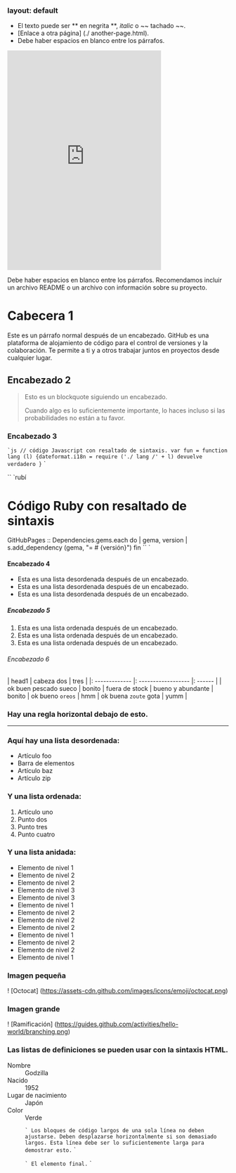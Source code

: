 ### layout: default

  - El texto puede ser ** en negrita **, _italic_ o ~~ tachado ~~.
  - [Enlace a otra página] (./ another-page.html).
  - Debe haber espacios en blanco entre los párrafos.
  
  <iframe src="https://discordapp.com/widget?id=424016927816548362&theme=dark" width="350" height="500" allowtransparency="true" frameborder="0"></iframe>

Debe haber espacios en blanco entre los párrafos. Recomendamos incluir un archivo README o un archivo con información sobre su proyecto.

# Cabecera 1

Este es un párrafo normal después de un encabezado. GitHub es una plataforma de alojamiento de código para el control de versiones y la colaboración. Te permite a ti y a otros trabajar juntos en proyectos desde cualquier lugar.

## Encabezado 2

> Esto es un blockquote siguiendo un encabezado.
>
> Cuando algo es lo suficientemente importante, lo haces incluso si las probabilidades no están a tu favor.

### Encabezado 3

`` `js
// código Javascript con resaltado de sintaxis.
var fun = function lang (l) {dateformat.i18n = require ('./ lang /' + l)
devuelve verdadero
}
`` `

`` `rubí
# Código Ruby con resaltado de sintaxis
GitHubPages :: Dependencies.gems.each do | gema, version |
s.add_dependency (gema, "= # {versión}")
fin
`` `

#### Encabezado 4

* Esta es una lista desordenada después de un encabezado.
* Esta es una lista desordenada después de un encabezado.
* Esta es una lista desordenada después de un encabezado.

##### Encabezado 5

1. Esta es una lista ordenada después de un encabezado.
2. Esta es una lista ordenada después de un encabezado.
3. Esta es una lista ordenada después de un encabezado.

###### Encabezado 6

| head1 | cabeza dos | tres |
|: ------------- |: ------------------ |: ------ |
| ok buen pescado sueco | bonito
| fuera de stock | bueno y abundante | bonito
| ok bueno `oreos` | hmm
| ok buena `zoute` gota | yumm |

### Hay una regla horizontal debajo de esto.

* * *

### Aquí hay una lista desordenada:

* Artículo foo
* Barra de elementos
* Artículo baz
* Artículo zip

### Y una lista ordenada:

1. Artículo uno
1. Punto dos
1. Punto tres
1. Punto cuatro

### Y una lista anidada:

- Elemento de nivel 1
- Elemento de nivel 2
- Elemento de nivel 2
- Elemento de nivel 3
- Elemento de nivel 3
- Elemento de nivel 1
- Elemento de nivel 2
- Elemento de nivel 2
- Elemento de nivel 2
- Elemento de nivel 1
- Elemento de nivel 2
- Elemento de nivel 2
- Elemento de nivel 1

### Imagen pequeña

! [Octocat] (https://assets-cdn.github.com/images/icons/emoji/octocat.png)

### Imagen grande

! [Ramificación] (https://guides.github.com/activities/hello-world/branching.png)


### Las listas de definiciones se pueden usar con la sintaxis HTML.

<dl>
<dt> Nombre </ dt>
<dd> Godzilla </ dd>
<dt> Nacido </ dt>
<dd> 1952 </ dd>
<dt> Lugar de nacimiento </ dt>
<dd> Japón </ dd>
<dt> Color </ dt>
<dd> Verde </ dd>
</ dl>

`` `
Los bloques de código largos de una sola línea no deben ajustarse. Deben desplazarse horizontalmente si son demasiado largos. Esta línea debe ser lo suficientemente larga para demostrar esto.
`` `

`` `
El elemento final.
`` `
